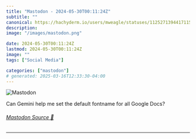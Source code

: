 ```yaml
---
title: "Mastodon - 2024-05-30T00:11:24Z"
subtitle: ""
canonical: https://hachyderm.io/users/mweagle/statuses/112527139441711562
description:
image: "/images/mastodon.png"

date: 2024-05-30T00:11:24Z
lastmod: 2024-05-30T00:11:24Z
image: ""
tags: ["Social Media"]

categories: ["mastodon"]
# generated: 2025-03-16T12:33:30-04:00
---
```

![Mastodon](/images/mastodon.png)

<p>Can Gemini help me set the default fontname for all Google Docs?</p>


###### [Mastodon Source 🐘](https://hachyderm.io/@mweagle/112527139441711562)

___
